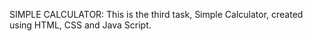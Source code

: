 SIMPLE CALCULATOR:
This is the third task, Simple Calculator, created using HTML, CSS and Java Script.
